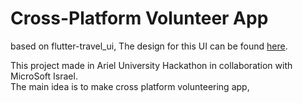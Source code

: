 # Cross-Platform Volunteer App
based on flutter-travel_ui, The design for this UI can be found [here](https://dribbble.com/shots/6510521-Travel-App-for-booking-unique-experience).


This project made in Ariel University Hackathon in collaboration with MicroSoft Israel.</br>
The main idea is to make cross platform volunteering app,  
  
